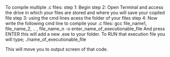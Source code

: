 To compile multiple .c files:
step 1: Begin
step 2: Open Terminal and access the drive in which your files are stored and where you will save your copiled file
step 3: using the cmd lines acess the folder of your files
step 4: Now write the following cmd line to compile your .c files:
gcc file_name1, file_name_2, .. , file_name_n -o enter_name_of_executionable_file
And press ENTER this will add a new .exe to your folder.
To RUN that execution file you will type;
./name_of_executionable_file

This will move you to output screen of that code.